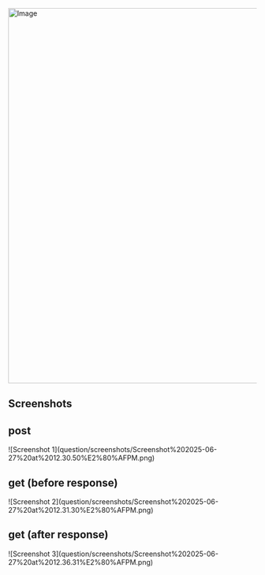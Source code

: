 <img width="762" alt="Image" src="https://github.com/user-attachments/assets/cd9fcb6e-df5b-44f8-b5a0-17337ba5c7a2" />

## Screenshots
<h2>post</h2>
![Screenshot 1](question/screenshots/Screenshot%202025-06-27%20at%2012.30.50%E2%80%AFPM.png)
<h2>get (before response)</h2>
![Screenshot 2](question/screenshots/Screenshot%202025-06-27%20at%2012.31.30%E2%80%AFPM.png)
<h2>get (after response)</h2>
![Screenshot 3](question/screenshots/Screenshot%202025-06-27%20at%2012.36.31%E2%80%AFPM.png)

